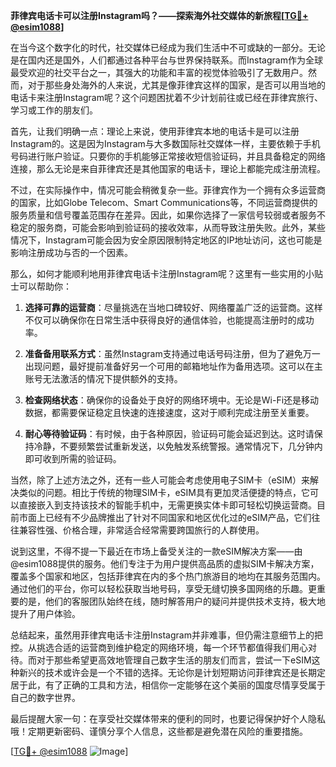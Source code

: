 **菲律宾电话卡可以注册Instagram吗？——探索海外社交媒体的新旅程[[TG💪+ @esim1088](https://t.me/s/esim1088)]**

在当今这个数字化的时代，社交媒体已经成为我们生活中不可或缺的一部分。无论是在国内还是国外，人们都通过各种平台与世界保持联系。而Instagram作为全球最受欢迎的社交平台之一，其强大的功能和丰富的视觉体验吸引了无数用户。然而，对于那些身处海外的人来说，尤其是像菲律宾这样的国家，是否可以用当地的电话卡来注册Instagram呢？这个问题困扰着不少计划前往或已经在菲律宾旅行、学习或工作的朋友们。

首先，让我们明确一点：理论上来说，使用菲律宾本地的电话卡是可以注册Instagram的。这是因为Instagram与大多数国际社交媒体一样，主要依赖于手机号码进行账户验证。只要你的手机能够正常接收短信验证码，并且具备稳定的网络连接，那么无论是来自菲律宾还是其他国家的电话卡，理论上都能完成注册流程。

不过，在实际操作中，情况可能会稍微复杂一些。菲律宾作为一个拥有众多运营商的国家，比如Globe Telecom、Smart Communications等，不同运营商提供的服务质量和信号覆盖范围存在差异。因此，如果你选择了一家信号较弱或者服务不稳定的服务商，可能会影响到验证码的接收效率，从而导致注册失败。此外，某些情况下，Instagram可能会因为安全原因限制特定地区的IP地址访问，这也可能是影响注册成功与否的一个因素。

那么，如何才能顺利地用菲律宾电话卡注册Instagram呢？这里有一些实用的小贴士可以帮助你：

1. **选择可靠的运营商**：尽量挑选在当地口碑较好、网络覆盖广泛的运营商。这样不仅可以确保你在日常生活中获得良好的通信体验，也能提高注册时的成功率。
   
2. **准备备用联系方式**：虽然Instagram支持通过电话号码注册，但为了避免万一出现问题，最好提前准备好另一个可用的邮箱地址作为备用选项。这可以在主账号无法激活的情况下提供额外的支持。

3. **检查网络状态**：确保你的设备处于良好的网络环境中。无论是Wi-Fi还是移动数据，都需要保证稳定且快速的连接速度，这对于顺利完成注册至关重要。

4. **耐心等待验证码**：有时候，由于各种原因，验证码可能会延迟到达。这时请保持冷静，不要频繁尝试重新发送，以免触发系统警报。通常情况下，几分钟内即可收到所需的验证码。

当然，除了上述方法之外，还有一些人可能会考虑使用电子SIM卡（eSIM）来解决类似的问题。相比于传统的物理SIM卡，eSIM具有更加灵活便捷的特点，它可以直接嵌入到支持该技术的智能手机中，无需更换实体卡即可轻松切换运营商。目前市面上已经有不少品牌推出了针对不同国家和地区优化过的eSIM产品，它们往往兼容性强、价格合理，非常适合经常需要跨国旅行的人群使用。

说到这里，不得不提一下最近在市场上备受关注的一款eSIM解决方案——由@esim1088提供的服务。他们专注于为用户提供高品质的虚拟SIM卡解决方案，覆盖多个国家和地区，包括菲律宾在内的多个热门旅游目的地均在其服务范围内。通过他们的平台，你可以轻松获取当地号码，享受无缝切换多国网络的乐趣。更重要的是，他们的客服团队始终在线，随时解答用户的疑问并提供技术支持，极大地提升了用户体验。

总结起来，虽然用菲律宾电话卡注册Instagram并非难事，但仍需注意细节上的把控。从挑选合适的运营商到维护稳定的网络环境，每一个环节都值得我们用心对待。而对于那些希望更高效地管理自己数字生活的朋友们而言，尝试一下eSIM这种新兴的技术或许会是一个不错的选择。无论你是计划短期访问菲律宾还是长期定居于此，有了正确的工具和方法，相信你一定能够在这个美丽的国度尽情享受属于自己的数字世界。

最后提醒大家一句：在享受社交媒体带来的便利的同时，也要记得保护好个人隐私哦！定期更新密码、谨慎分享个人信息，这些都是避免潜在风险的重要措施。

[[TG💪+ @esim1088](https://t.me/s/esim1088) ![Image](https://i.postimg.cc/4NQfJmqS/Snipaste-2025-05-13-00-14-12.png)]